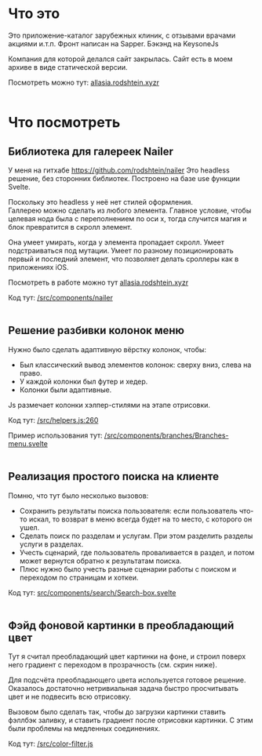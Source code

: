 
# Что это
Это приложение-каталог зарубежных клиник, с отзывами врачами акциями и.т.п. 
Фронт написан на Sapper. Бэкэнд на KeysoneJs
<br>

Компания для которой делался сайт закрылась. Сайт есть в моем архиве в виде статической версии.
<br>

Посмотреть можно тут: [allasia.rodshtein.xyzr](https://allasia.rodshtein.xyz)
<br>
<br>
# Что посмотреть   

## Библиотека для галереек Nailer
У меня на гитхабе https://github.com/rodshtein/nailer
Это headless решение, без сторонних библиотек. Построено на базе use функции Svelte.

Поскольку это headless у неё нет стилей оформления.<br>
Галлерею можно сделать из любого элемента. Главное условие, чтобы целевая нода была с переполнением по оcи x, тогда случится магия и блок превратится в скролл элемент. 

Она умеет умирать, когда у элемента пропадает скролл. Умеет подстраиваться под мутации. Умеет по разному позиционировать первый и последний элемент, что позволяет делать сроллеры как в приложениях iOS.

Посмотреть в работе можно тут [allasia.rodshtein.xyzr](https://allasia.rodshtein.xyz)

Код тут: [/src/components/nailer](/src/components/nailer)
<br>
<br>

## Решение разбивки колонок меню
Нужно было сделать адаптивную вёрстку колонок, чтобы:
- Был классический вывод элементов колонок: сверху вниз, слева на право.
- У каждой колонки был футер и хедер.
- Колонки были адаптивные.

Js размечает колонки хэлпер-стилями на этапе отрисовки. 

Код тут: [/src/helpers.js:260](/src/helpers.js#L260)

Пример использования тут: [/src/components/branches/Branches-menu.svelte](/src/components/branches/Branches-menu.svelte)
<br>
<br>
## Реализация простого поиска на клиенте
Помню, что тут было несколько вызовов:
 - Сохранить результаты поиска пользователя: если пользователь что-то искал, то возврат в меню всегда будет на то место, с которого он ушел.
 - Сделать поиск по разделам и услугам. При этом разделить разделы услуги в разделах.
 - Учесть сценарий, где пользователь проваливается в раздел, и потом может вернутся обратно к результатам поиска. 
 - Плюс нужно было учесть разные сценарии работы с поиском и переходом по страницам и хоткеи.

Код тут: [src/components/search/Search-box.svelte](/src/components/search/Search-box.svelte)
<br>
<br>

## Фэйд фоновой картинки в преобладающий цвет
Тут я считал преобладающий цвет картинки на фоне, и строил поверх него градиент с переходом в прозрачность (см. скрин ниже).

Для подсчёта преобладающего цвета используется готовое решение. Оказалось достаточно нетривиальная задача быстро просчитывать цвет и не подвесить всю отрисовку. 

Вызовом было сделать так, чтобы до загрузки картинки ставить фэллбэк заливку, и ставить градиент после отрисовки картинки. С этим были проблемы на медленных соединениях. 

Код тут: [/src/color-filter.js](/src/color-filter.js)